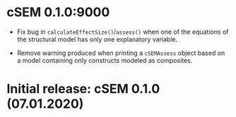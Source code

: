 # cSEM 0.1.0:9000

- Fix bug in `calculateEffectSize()`/`assess()` when one of the equations
  of the structural model has only one explanatory variable. 

- Remove warning produced when printing a `cSEMAssess` object based on a
  model containing only constructs modeled as composites.
  
# Initial release: cSEM 0.1.0 (07.01.2020)